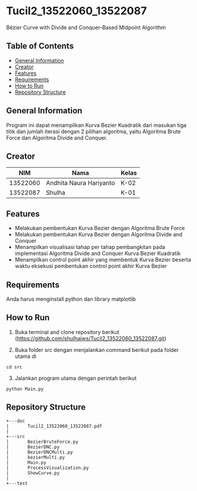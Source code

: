 # Tucil2_13522060_13522087
Bézier Curve with Divide and Conquer-Based Midpoint Algorithm

## Table of Contents
* [General Information](#general-information)
* [Creator](#creator)
* [Features](#features)
* [Requirements](#requirements)
* [How to Run](#how-to-run)
* [Repository Structure](#repository-structure)

## General Information
Program ini dapat menampilkan Kurva Bezier Kuadratik dari masukan tiga titik dan jumlah iterasi dengan 2 pilihan algoritma, yaitu Algoritma Brute Force dan Algoritma Divide and Conquer.

## Creator
| NIM      | Nama                    | Kelas                                                                                                                                                                                                               |
|----------|-------------------------|--------------------------------------------------------------------------------------------------------------------------------------------------------------------------------------------------------------------------------|
| 13522060 | Andhita Naura Hariyanto    | K-02                                                              |
| 13522087 | Shulha    | K-01                                                              |

## Features
- Melakukan pembentukan Kurva Bezier dengan Algoritma Brute Force
- Melakukan pembentukan Kurva Bezier dengan Algoritma Divide and Conquer
- Menampilkan visualisasi tahap per tahap pembangkitan pada implementasi Algoritma Divide and Conquer Kurva Bezier Kuadratik
- Menampilkan control point akhir yang membentuk Kurva Bezier beserta waktu eksekusi pembentukan control point akhir Kurva Bezier

## Requirements
Anda harus menginstall python dan library matplotlib

## How to Run
1. Buka terminal and clone repository berikut (https://github.com/shulhajws/Tucil2_13522060_13522087.git)

2. Buka folder src dengan menjalankan command berikut pada folder utama di
```
cd src
```

3. Jalankan program utama dengan perintah berikut

```
python Main.py
```

## Repository Structure
```
+---doc
|       Tucil2_13522060_13522087.pdf
|
+---src
|       BezierBruteForce.py
|       BezierDNC.py
|       BezierDNCMulti.py
|       bezierMulti.py
|       Main.py
|       ProcessVisualization.py
|       ShowCurve.py
|
+---test
```